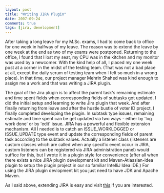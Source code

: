 ```yaml
---
layout: post
title: "Writing JIRA Plugin"
date: 2007-09-24
comments: true
tags: [jira, development]
---
```


After taking a long leave for my M.Sc. exams, I had to come back to office for one week in halfway of my leave. The reason was to extend the leave by one week at the end as two of my exams were postponed. Returning to the office, I found that I lost my seat, my CPU was in the kitchen and my monitor was used by a newcomer. With the kind help of all, I placed my one week post at a corner in the midst of the testing team. (That was not a bad place at all, except the daily scrum of testing team when I felt so much in a wrong place). In that time, our project manager Mehrin Shahed was kind enough to assign me a work and that was writing a JIRA plugin.

<!--break-->

The goal of the Jira plugin is to affect the parent task\'s remaining estimate and time spent fields when corresponding fields of subtasks got updated. I did the initial setup and learning to write Jira plugin that week. And after finally returning from leave and after the hustle bustle of voter ID project, I finally completed developing the plugin. In subtask type issues, remaining estimate and time spent can be get updated via two ways - either by \'log work done\' or by \'edit\' issue. JIRA has a powerful and flexible extension mechanism. All I needed is to catch an ISSUE_WORKLOGGED or ISSUE_UPDATE type event and update the corresponding fields of parent task according to the subtask values. Actually a listener class (listeners are custom classes which are called when any specific event occur in JIRA, custom listeners can be registered via JIRA administration panel) would suffice for this, but I wrote it in a plugin style for convenience (after all when there exists a nice JIRA plugin development kit and Maven-Atlassian-Idea plugin to setup the plugin project in our so familiar IntelliJ Idea IDE.) For using the JIRA plugin devlopment kit you just need to have JDK and Apache Maven.

As I said above, extending JIRA is easy and visit [this](https://developer.atlassian.com/jiradev/getting-started) if you are interested.